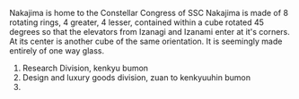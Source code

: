 Nakajima is home to the Constellar Congress of SSC
Nakajima is made of 8 rotating rings, 4 greater, 4 lesser, contained within a cube rotated 45 degrees so that the elevators from Izanagi and Izanami enter at it's corners.
At its center is another cube of the same orientation. It is seemingly made entirely of one way glass.
1. Research Division, kenkyu bumon
2. Design and luxury goods division, zuan to kenkyuuhin bumon
3. 
